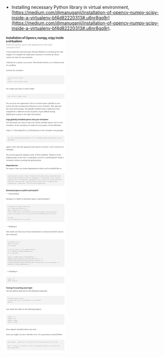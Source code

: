 * Installing necessary Python library in virtual environment, [https://medium.com/@manuganji/installation-of-opencv-numpy-scipy-inside-a-virtualenv-bf4d82220313#.u6nr8gq9r](https://medium.com/@manuganji/installation-of-opencv-numpy-scipy-inside-a-virtualenv-bf4d82220313#.u6nr8gq9r).

![./20161203-1243-cet-installation-of-opencv-numpy-scipy-inside-a-virtualenv-1.png](./20161203-1243-cet-installation-of-opencv-numpy-scipy-inside-a-virtualenv-1.png)